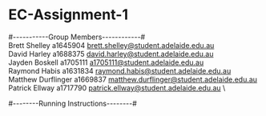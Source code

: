 # EC-Assignment-1

#-----------Group Members------------#\
Brett Shelley a1645904 brett.shelley@student.adelaide.edu.au \
David Harley         a1688375  david.harley@student.adelaide.edu.au\
Jayden Boskell       a1705111  a1705111@student.adelaide.edu.au \
Raymond Habis        a1631834  raymond.habis@student.adelaide.edu.au \
Matthew Durflinger   a1669837  matthew.durflinger@student.adelaide.edu.au \
Patrick Ellway       a1717790  patrick.ellway@student.adelaide.edu.au \

#--------Running Instructions--------#
